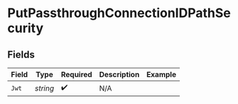 # PutPassthroughConnectionIDPathSecurity


## Fields

| Field              | Type               | Required           | Description        | Example            |
| ------------------ | ------------------ | ------------------ | ------------------ | ------------------ |
| `Jwt`              | *string*           | :heavy_check_mark: | N/A                |                    |